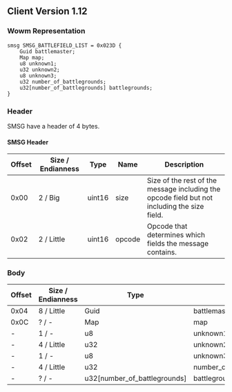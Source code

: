 ## Client Version 1.12

### Wowm Representation
```rust,ignore
smsg SMSG_BATTLEFIELD_LIST = 0x023D {
    Guid battlemaster;    
    Map map;    
    u8 unknown1;    
    u32 unknown2;    
    u8 unknown3;    
    u32 number_of_battlegrounds;    
    u32[number_of_battlegrounds] battlegrounds;    
}
```
### Header
SMSG have a header of 4 bytes.

#### SMSG Header
| Offset | Size / Endianness | Type   | Name   | Description |
| ------ | ----------------- | ------ | ------ | ----------- |
| 0x00   | 2 / Big           | uint16 | size   | Size of the rest of the message including the opcode field but not including the size field.|
| 0x02   | 2 / Little        | uint16 | opcode | Opcode that determines which fields the message contains.|
### Body
| Offset | Size / Endianness | Type | Name | Description |
| ------ | ----------------- | ---- | ---- | ----------- |
| 0x04 | 8 / Little | Guid | battlemaster |  |
| 0x0C | ? / - | Map | map |  |
| - | 1 / - | u8 | unknown1 |  |
| - | 4 / Little | u32 | unknown2 |  |
| - | 1 / - | u8 | unknown3 |  |
| - | 4 / Little | u32 | number_of_battlegrounds |  |
| - | ? / - | u32[number_of_battlegrounds] | battlegrounds |  |

